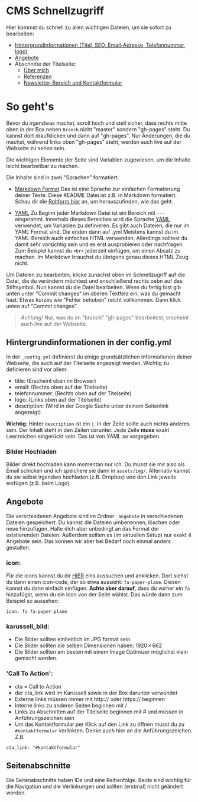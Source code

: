 # CMS Schnellzugriff

Hier kommst du schnell zu allen wichtigen Dateien, um sie sofort zu bearbeiten:

- [Hintergrundinformationen (Titel, SEO, Email-Adresse, Telefonnummer, logo)](_config.yml)
- [Angebote](_angebote/)
- Abschnitte der Titelseite:
  - [Über mich](_seitenabschnitte/uebermich.md)
  - [Referenzen](_seitenabschnitte/referenzen.md)
  - [Newsletter-Bereich und Kontaktformular](_seitenabschnitte/kontakt.md)

# So geht's

Bevor du irgendwas machst, scroll hoch und stell sicher, dass rechts mitte oben in der Box neben `Branch` nicht "master" sondern "gh-pages" steht. Du kannst dort draufklicken und dann auf "gh-pages". Nur Änderungen, die du machst, während links oben "gh-pages" steht, werden auch live auf der Webseite zu sehen sein.

Die wichtigen Elemente der Seite sind Variablen zugewiesen, um die Inhalte leicht bearbeitbar zu machen.

Die Inhalte sind in zwei "Sprachen" formatiert:

- [Markdown Format](http://assemble.io/docs/Cheatsheet-Markdown.html)
Das ist eine Sprache zur einfachen Formatierung deiner Texte. Diese README Datei ist z.B. in Markdown formatiert. Schau dir die [Rohform hier](https://raw.githubusercontent.com/jimbroski/boogyspenden/master/README.md) an, um herauszufinden, wie das geht.

- [YAML](http://statamic.com/learn/configuring/using-yaml)
Zu Beginn jeder Markdown Datei ist ein Bereich mit `---` eingerahmt. Innerhalb dieses Bereiches wird die Sprache [YAML](http://statamic.com/learn/configuring/using-yaml) verwendet, um Variablen zu definieren. Es gibt auch Dateien, die nur im YAML Format sind. Die enden dann auf .yml
Meistens kannst du im YAML-Bereich auch einfaches HTML verwenden. Allerdings solltest du damit sehr vorsichtig sein und es erst ausprobieren oder nachfragen. Zum Beispiel kannst du `<br>` jederzeit einfügen, um einen Absatz zu machen. Im Markdown brauchst du übrigens genau dieses HTML Zeug nicht.

Um Dateien zu bearbeiten, klicke zunächst oben im Schnellzugriff auf die Datei, die du verändern möchtest und anschließend rechts oebn auf das Stiftsymbol. Nun kannst du die Datei bearbeiten.
Wenn du fertig bist gib unten unter "Commit changes" im oberen Textfeld ein, was du gemacht hast. Etwas kurzes wie "Fehler behoben" reicht vollkommen. Dann klick unten auf "Commit changes".

>_Achtung!_
>Nur, was du im "branch" "gh-pages" bearbeitest, erscheint auch live auf der Webseite.

## Hintergrundinformationen in der config.yml

In der `_config.yml` definierst du einige grundsätzlichen Informationen deiner Webseite, die auch auf der Titelseite angezeigt werden. Wichtig zu definieren sind vor allem:

- title: (Erscheint oben im Browser)
- email: (Rechts oben auf der Titelseite)
- telefonnummer: (Rechts oben auf der Titelseite)
- logo: (Links oben auf der Titelseite)
- description: (Wird in der Google Suche unter deinem Seitenlink angezeigt)

**Wichtig**: Hinter `description` ist ein `|`. In der Zeile sollte auch nichts anderes sein. Der Inhalt steht in den Zeilen darunter. Jede Zeile **muss** exakt Leerzeichen eingerückt sein. Das ist von YAML so vorgegeben.

### Bilder Hochladen

Bilder direkt hochladen kann momentan nur ich. Du musst sie mir also als Email schicken und ich speichere sie dann in `assets/img/`. Alternativ kannst du sie selbst irgendwo hochladen (z.B. Dropbox) und den Link jeweils einfügen (z.B. beim Logo)

## Angebote

Die verschiedenen Angebote sind im Ordner `_angebote` in verschiedenen Dateien gespeichert. Du kannst die Dateien umbenennen, löschen oder neue hinzufügen. Halte dich aber unbedingt an das Format der existierenden Dateien. Außerdem sollten es (im aktuellen Setup) nur exakt 4 Angebote sein. Das können wir aber bei Bedarf noch einmal anders gestalten.

### icon:

Für die icons kannst du dir [HIER](http://fortawesome.github.io/Font-Awesome/icons/) eins aussuchen und anklicken. Dort siehst du dann einen icon-code, der so etwa aussieht: `fa-paper-plane`. Diesen kannst du dann einfach einfügen. **Achte aber darauf**, dass du vorher ein `fa ` hinzufügst, wenn du ein Icon von der Seite wählst. Das würde dann zum Beispiel so aussehen:

```
icon: fa fa-paper-plane
```

### karussell_bild:

  - Die Bilder sollten einheitlich im JPG format sein
  - Die Bilder sollten die selben Dimensionen haben: 1920 × 662
  - Die Bilder sollten am besten mit einem Image Optimizer möglichst klein gemacht werden.

### 'Call To Action':

  - cta = Call to Action
  - der cta_link wird im Karussell sowie in der Box darunter verwendet
  - Externe links müssen immer mit http:// oder https:// beginnen
  - Interne links zu anderen Seiten beginnen mit /
  - Links zu Abschnitten auf der Titelseite beginnen mit # und müssen in Anführungszeichen sein
  - Um das Kontaktformular per Klick auf den Link zu öffnen musst du zu `#kontaktformular` verlinkten. Denke auch hier an die Anführungszeichen. Z.B. 

```
cta_link: "#kontaktformular"
```


## Seitenabschnitte

Die Seitenabschnitte haben IDs und eine Reihenfolge. Beide sind wichtig für die Navigation und die Verlinkungen und sollten (erstmal) nicht geändert werden.
